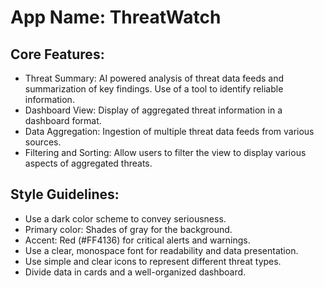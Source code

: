 # **App Name**: ThreatWatch

## Core Features:

- Threat Summary: AI powered analysis of threat data feeds and summarization of key findings. Use of a tool to identify reliable information.
- Dashboard View: Display of aggregated threat information in a dashboard format.
- Data Aggregation: Ingestion of multiple threat data feeds from various sources.
- Filtering and Sorting: Allow users to filter the view to display various aspects of aggregated threats.

## Style Guidelines:

- Use a dark color scheme to convey seriousness.
- Primary color: Shades of gray for the background.
- Accent: Red (#FF4136) for critical alerts and warnings.
- Use a clear, monospace font for readability and data presentation.
- Use simple and clear icons to represent different threat types.
- Divide data in cards and a well-organized dashboard.
